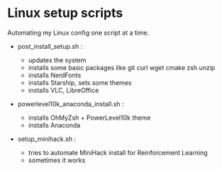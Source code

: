 # Linux setup scripts
Automating my Linux config one script at a time. 

- post_install_setup.sh :
  - updates the system
  - installs some basic packages like git curl wget cmake zsh unzip
  - installs NerdFonts
  - installs Starship, sets some themes
  - installs VLC, LibreOffice
 
- powerlevel10k_anaconda_install.sh :
  - installs OhMyZsh + PowerLevel10k theme
  - installs Anaconda
 
- setup_minihack.sh :
  - tries to automate MiniHack install for Reinforcement Learning
  - sometimes it works
